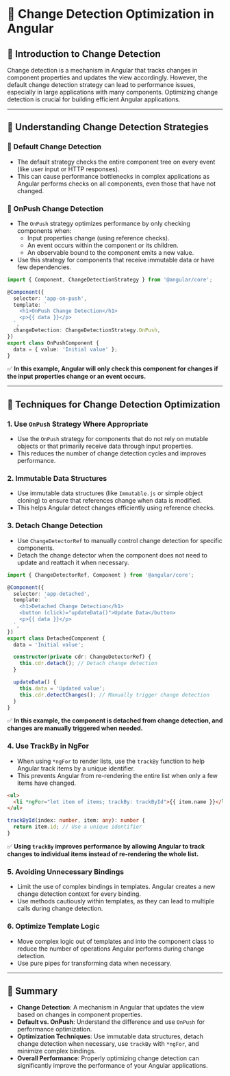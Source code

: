 # **🚀 Change Detection Optimization in Angular**  

## **🔹 Introduction to Change Detection**  
Change detection is a mechanism in Angular that tracks changes in component properties and updates the view accordingly. However, the default change detection strategy can lead to performance issues, especially in large applications with many components. Optimizing change detection is crucial for building efficient Angular applications.

---

## **🔹 Understanding Change Detection Strategies**  

### **📌 Default Change Detection**
- The default strategy checks the entire component tree on every event (like user input or HTTP responses).
- This can cause performance bottlenecks in complex applications as Angular performs checks on all components, even those that have not changed.

### **📌 OnPush Change Detection**
- The `OnPush` strategy optimizes performance by only checking components when:
  - Input properties change (using reference checks).
  - An event occurs within the component or its children.
  - An observable bound to the component emits a new value.
- Use this strategy for components that receive immutable data or have few dependencies.

```typescript
import { Component, ChangeDetectionStrategy } from '@angular/core';

@Component({
  selector: 'app-on-push',
  template: `
    <h1>OnPush Change Detection</h1>
    <p>{{ data }}</p>
  `,
  changeDetection: ChangeDetectionStrategy.OnPush,
})
export class OnPushComponent {
  data = { value: 'Initial value' };
}
```
✅ **In this example, Angular will only check this component for changes if the input properties change or an event occurs.**

---

## **🔹 Techniques for Change Detection Optimization**  

### **1. Use `OnPush` Strategy Where Appropriate**
- Use the `OnPush` strategy for components that do not rely on mutable objects or that primarily receive data through input properties.
- This reduces the number of change detection cycles and improves performance.

### **2. Immutable Data Structures**
- Use immutable data structures (like `Immutable.js` or simple object cloning) to ensure that references change when data is modified.
- This helps Angular detect changes efficiently using reference checks.

### **3. Detach Change Detection**
- Use `ChangeDetectorRef` to manually control change detection for specific components.
- Detach the change detector when the component does not need to update and reattach it when necessary.

```typescript
import { ChangeDetectorRef, Component } from '@angular/core';

@Component({
  selector: 'app-detached',
  template: `
    <h1>Detached Change Detection</h1>
    <button (click)="updateData()">Update Data</button>
    <p>{{ data }}</p>
  `,
})
export class DetachedComponent {
  data = 'Initial value';

  constructor(private cdr: ChangeDetectorRef) {
    this.cdr.detach(); // Detach change detection
  }

  updateData() {
    this.data = 'Updated value';
    this.cdr.detectChanges(); // Manually trigger change detection
  }
}
```
✅ **In this example, the component is detached from change detection, and changes are manually triggered when needed.**

### **4. Use TrackBy in NgFor**
- When using `*ngFor` to render lists, use the `trackBy` function to help Angular track items by a unique identifier.
- This prevents Angular from re-rendering the entire list when only a few items have changed.

```html
<ul>
  <li *ngFor="let item of items; trackBy: trackById">{{ item.name }}</li>
</ul>
```

```typescript
trackById(index: number, item: any): number {
  return item.id; // Use a unique identifier
}
```
✅ **Using `trackBy` improves performance by allowing Angular to track changes to individual items instead of re-rendering the whole list.**

### **5. Avoiding Unnecessary Bindings**
- Limit the use of complex bindings in templates. Angular creates a new change detection context for every binding.
- Use methods cautiously within templates, as they can lead to multiple calls during change detection.

### **6. Optimize Template Logic**
- Move complex logic out of templates and into the component class to reduce the number of operations Angular performs during change detection.
- Use pure pipes for transforming data when necessary.

---

## **🚀 Summary**
- **Change Detection**: A mechanism in Angular that updates the view based on changes in component properties.
- **Default vs. OnPush**: Understand the difference and use `OnPush` for performance optimization.
- **Optimization Techniques**: Use immutable data structures, detach change detection when necessary, use `trackBy` with `*ngFor`, and minimize complex bindings.
- **Overall Performance**: Properly optimizing change detection can significantly improve the performance of your Angular applications.
